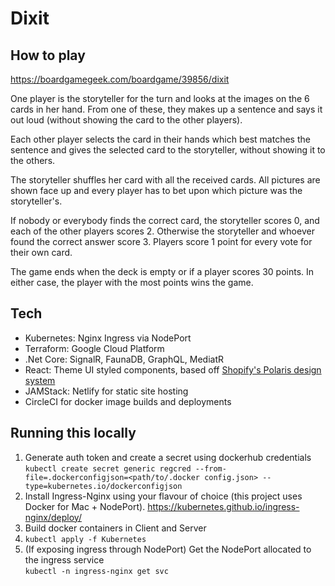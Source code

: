 # Dixit

## How to play
https://boardgamegeek.com/boardgame/39856/dixit

One player is the storyteller for the turn and looks at the images on the 6 cards in her hand. From one of these, they makes up a sentence and says it out loud (without showing the card to the other players).

Each other player selects the card in their hands which best matches the sentence and gives the selected card to the storyteller, without showing it to the others.

The storyteller shuffles her card with all the received cards. All pictures are shown face up and every player has to bet upon which picture was the storyteller's.

If nobody or everybody finds the correct card, the storyteller scores 0, and each of the other players scores 2. Otherwise the storyteller and whoever found the correct answer score 3. Players score 1 point for every vote for their own card.

The game ends when the deck is empty or if a player scores 30 points. In either case, the player with the most points wins the game.

## Tech
- Kubernetes: Nginx Ingress via NodePort
- Terraform: Google Cloud Platform
- .Net Core: SignalR, FaunaDB, GraphQL, MediatR
- React: Theme UI styled components, based off [Shopify's Polaris design system](https://polaris.shopify.com/) 
- JAMStack: Netlify for static site hosting
- CircleCI for docker image builds and deployments

## Running this locally
1. Generate auth token and create a secret using dockerhub credentials  
`
kubectl create secret generic regcred --from-file=.dockerconfigjson=<path/to/.docker config.json> --type=kubernetes.io/dockerconfigjson
`
2. Install Ingress-Nginx using your flavour of choice (this project uses Docker for Mac + NodePort). https://kubernetes.github.io/ingress-nginx/deploy/ 
3. Build docker containers in Client and Server 
4. `kubectl apply -f Kubernetes`
5. (If exposing ingress through NodePort) Get the NodePort allocated to the ingress service  
`kubectl -n ingress-nginx get svc`
